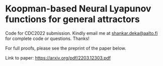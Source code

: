 # Koopman-based Neural Lyapunov functions for general attractors
Code for CDC2022 submission. Kindly email me at shankar.deka@aalto.fi for complete code or questions. Thanks!

For full proofs, please see the preprint of the paper below.

Link to paper: https://arxiv.org/pdf/2203.12303.pdf
